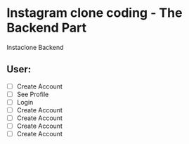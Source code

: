 # Instagram clone coding - The Backend Part

Instaclone Backend


## User:

-[ ] Create Account
-[ ] See Profile 
-[ ] Login 
-[ ] Create Account
-[ ] Create Account
-[ ] Create Account
-[ ] Create Account